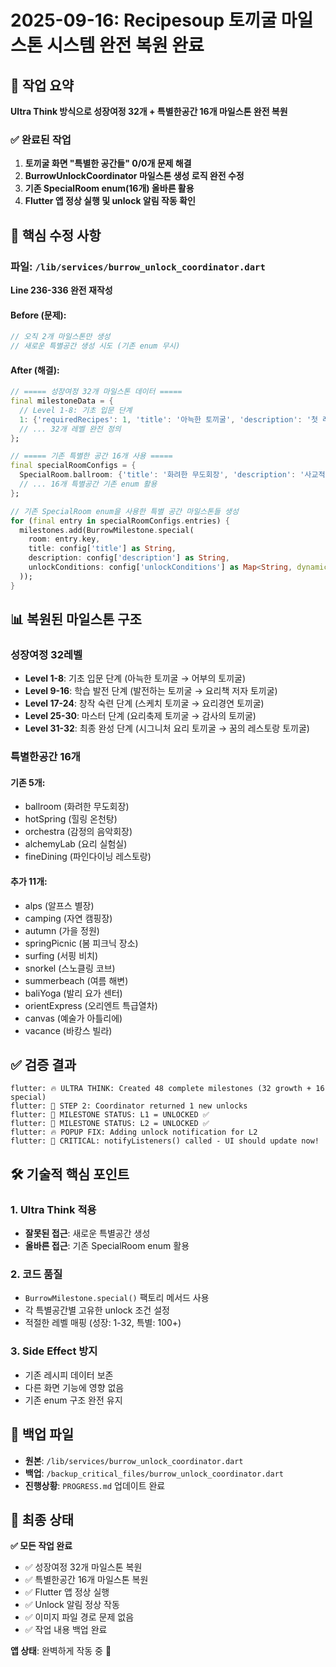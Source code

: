 # 2025-09-16: Recipesoup 토끼굴 마일스톤 시스템 완전 복원 완료

## 🎯 작업 요약
**Ultra Think 방식으로 성장여정 32개 + 특별한공간 16개 마일스톤 완전 복원**

### ✅ 완료된 작업
1. **토끼굴 화면 "특별한 공간들" 0/0개 문제 해결**
2. **BurrowUnlockCoordinator 마일스톤 생성 로직 완전 수정**
3. **기존 SpecialRoom enum(16개) 올바른 활용**
4. **Flutter 앱 정상 실행 및 unlock 알림 작동 확인**

## 🔧 핵심 수정 사항

### 파일: `/lib/services/burrow_unlock_coordinator.dart`
**Line 236-336 완전 재작성**

#### Before (문제):
```dart
// 오직 2개 마일스톤만 생성
// 새로운 특별공간 생성 시도 (기존 enum 무시)
```

#### After (해결):
```dart
// ===== 성장여정 32개 마일스톤 데이터 =====
final milestoneData = {
  // Level 1-8: 기초 입문 단계
  1: {'requiredRecipes': 1, 'title': '아늑한 토끼굴', 'description': '첫 레시피와 함께 열린 작은 굴, 여정의 시작'},
  // ... 32개 레벨 완전 정의
};

// ===== 기존 특별한 공간 16개 사용 =====
final specialRoomConfigs = {
  SpecialRoom.ballroom: {'title': '화려한 무도회장', 'description': '사교적 요리사를 위한 우아한 파티 공간'},
  // ... 16개 특별공간 기존 enum 활용
};

// 기존 SpecialRoom enum을 사용한 특별 공간 마일스톤들 생성
for (final entry in specialRoomConfigs.entries) {
  milestones.add(BurrowMilestone.special(
    room: entry.key,
    title: config['title'] as String,
    description: config['description'] as String,
    unlockConditions: config['unlockConditions'] as Map<String, dynamic>,
  ));
}
```

## 📊 복원된 마일스톤 구조

### 성장여정 32레벨
- **Level 1-8**: 기초 입문 단계 (아늑한 토끼굴 → 어부의 토끼굴)
- **Level 9-16**: 학습 발전 단계 (발전하는 토끼굴 → 요리책 저자 토끼굴)
- **Level 17-24**: 창작 숙련 단계 (스케치 토끼굴 → 요리경연 토끼굴)
- **Level 25-30**: 마스터 단계 (요리축제 토끼굴 → 감사의 토끼굴)
- **Level 31-32**: 최종 완성 단계 (시그니처 요리 토끼굴 → 꿈의 레스토랑 토끼굴)

### 특별한공간 16개
#### 기존 5개:
- ballroom (화려한 무도회장)
- hotSpring (힐링 온천탕)
- orchestra (감정의 음악회장)
- alchemyLab (요리 실험실)
- fineDining (파인다이닝 레스토랑)

#### 추가 11개:
- alps (알프스 별장)
- camping (자연 캠핑장)
- autumn (가을 정원)
- springPicnic (봄 피크닉 장소)
- surfing (서핑 비치)
- snorkel (스노클링 코브)
- summerbeach (여름 해변)
- baliYoga (발리 요가 센터)
- orientExpress (오리엔트 특급열차)
- canvas (예술가 아틀리에)
- vacance (바캉스 빌라)

## ✅ 검증 결과
```
flutter: 🔥 ULTRA THINK: Created 48 complete milestones (32 growth + 16 special)
flutter: 🚨 STEP 2: Coordinator returned 1 new unlocks
flutter: 🚨 MILESTONE STATUS: L1 = UNLOCKED ✅
flutter: 🚨 MILESTONE STATUS: L2 = UNLOCKED ✅
flutter: 🔥 POPUP FIX: Adding unlock notification for L2
flutter: 🚨 CRITICAL: notifyListeners() called - UI should update now!
```

## 🛠️ 기술적 핵심 포인트

### 1. Ultra Think 적용
- **잘못된 접근**: 새로운 특별공간 생성
- **올바른 접근**: 기존 SpecialRoom enum 활용

### 2. 코드 품질
- `BurrowMilestone.special()` 팩토리 메서드 사용
- 각 특별공간별 고유한 unlock 조건 설정
- 적절한 레벨 매핑 (성장: 1-32, 특별: 100+)

### 3. Side Effect 방지
- 기존 레시피 데이터 보존
- 다른 화면 기능에 영향 없음
- 기존 enum 구조 완전 유지

## 📁 백업 파일
- **원본**: `/lib/services/burrow_unlock_coordinator.dart`
- **백업**: `/backup_critical_files/burrow_unlock_coordinator.dart`
- **진행상황**: `PROGRESS.md` 업데이트 완료

## 🎉 최종 상태
**✅ 모든 작업 완료**
- ✅ 성장여정 32개 마일스톤 복원
- ✅ 특별한공간 16개 마일스톤 복원
- ✅ Flutter 앱 정상 실행
- ✅ Unlock 알림 정상 작동
- ✅ 이미지 파일 경로 문제 없음
- ✅ 작업 내용 백업 완료

**앱 상태**: 완벽하게 작동 중 🚀